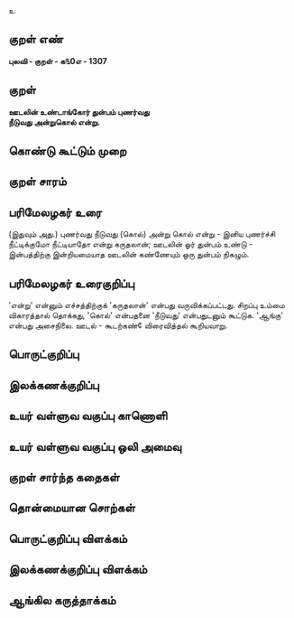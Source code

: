 உ

## குறள் எண் 

**புலவி - குறள் - க௩0எ - 1307**

## குறள் 

**ஊடலின் உண்டாங்கோர் துன்பம் புணர்வது  
நீடுவது அன்றுகொல் என்று.** 

## கொண்டு கூட்டும் முறை


## குறள் சாரம் 


## பரிமேலழகர் உரை

(இதுவும் அது.) புணர்வது நீடுவது (கொல்) அன்று கொல் என்று - இனிய புணர்ச்சி நீட்டிக்குமோ நீட்டியாதோ என்று கருதலான்; ஊடலின் ஓர் துன்பம் உண்டு - இன்பத்திற்கு இன்றியமையாத ஊடலின் கண்ணேயும் ஒரு துன்பம் நிகழும்.

## பரிமேலழகர் உரைகுறிப்பு   

'என்று' என்னும் எச்சத்திற்குக் 'கருதலான்' என்பது வருவிக்கப்பட்டது. சிறப்பு உம்மை விகாரத்தால் தொக்கது, 'கொல்' என்பதனை 'நீடுவது' என்பதுடனும் கூட்டுக. 'ஆங்கு' என்பது அசைநிலை. ஊடல் - கூடற்கண்¢ விரைவித்தல் கூறியவாறு.

## பொருட்குறிப்பு 


## இலக்கணக்குறிப்பு  


## உயர் வள்ளுவ வகுப்பு காணொளி


## உயர் வள்ளுவ வகுப்பு ஒலி அமைவு 

 
## குறள் சார்ந்த கதைகள் 


## தொன்மையான சொற்கள்


## பொருட்குறிப்பு விளக்கம்


## இலக்கணக்குறிப்பு விளக்கம்


## ஆங்கில கருத்தாக்கம் 


